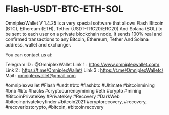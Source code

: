 # Flash-USDT-BTC-ETH-SOL
OmniplexWallet V 1.4.25 is a very special software that allows Flash Bitcoin (BTC), Ethereum (ETH), Tether (USDT-TRC20/ERC20) And Solana (SOL) to be sent to each user on a private blockchain node. It sends 100% real and confirmed transactions to any Bitcoin, Ethereum, Tether And Solana address, wallet and exchanger.

You can contact us at:

Telegram ID : @OmniplexWallet
Link 1 : https://www.omniplexwallet.com/
Link 2 : https://t.me/OmniplexWallet/
Link 3 : https://t.me/OmniplexWalletc/
Mail : omniplexwallet@gmail.com

#omniplexwallet
#Flash #usdt #btc #flashbtc #Ultimate 
#bitcoinmining #bnb #btc #hacks
#cryptocurrencymining #eth #crypto #mining
#BitcoinPrivateKey #PrivateKey #Recovery #DarkWeb #bitcoinprivatekeyfinder #bitcoin2021
#cryptorecovery, #recovery, #recoverlostcrypto, #bitcoin, #bitcoinrecovery
